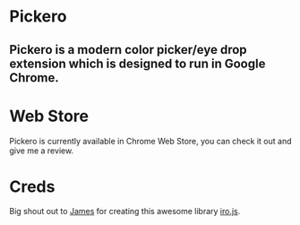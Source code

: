 # Pickero


## Pickero is a modern color picker/eye drop extension which is designed to run in Google Chrome.

# Web Store
Pickero is currently available in Chrome Web Store, you can check it out and give me a review.

# Creds
Big shout out to [James](https://github.com/jaames) for creating this awesome library [iro.js](https://github.com/jaames/iro.js).
